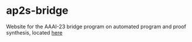 # ap2s-bridge
Website for the AAAI-23 bridge program on automated program and proof synthesis, located [here](https://garrettkatz.github.io/ap2s-bridge/)

